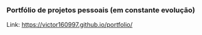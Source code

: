 ### Portfólio de projetos pessoais (em constante evolução)
Link: <a href="https://victor160997.github.io/portfolio/" target="blank">https://victor160997.github.io/portfolio/</a>
